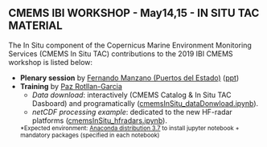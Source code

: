 ## CMEMS IBI WORKSHOP - May14,15 - IN SITU TAC MATERIAL

The In Situ component of the Copernicus Marine Environment Monitoring Services (CMEMS In Situ TAC) contributions to the 2019 IBI CMEMS workshop is listed below:
<ul>
    <li><b>Plenary session</b> by <a href="http://www.marineinsitu.eu/partners/puertos-del-estado/" target="_blank">Fernando Manzano (Puertos del Estado)</a> (<a href="CMEMS_IBI_TRAINING_WORKSHOP_InSituProductsDEF.pptx" target="_blank">ppt</a>)</li>
    <li><b>Training</b> by <a href="http://www.marineinsitu.eu/partners/socib/" target="_blank">Paz Rotllan-Garcia</a>
        <ul>
            <li><i>Data download</i>: interactively (CMEMS Catalog & In Situ TAC Dasboard) and programatically (<a href="notebooks/cmemsInSitu_dataDonwload.ipynb" target="_blank">cmemsInSitu_dataDonwload.ipynb</a>).</li>
            <li><i>netCDF processing example</i>: dedicated to the new HF-radar platforms (<a href="notebooks/cmemsInSitu_hfradars.ipynb" target="_blank">cmemsInSitu_hfradars.ipynb</a>).</li>
        </ul>
        <small>*Expected environment: <a href="https://www.anaconda.com/distribution/" target="_blank">Anaconda distribution 3.7</a> to install jupyter notebook + mandatory packages (specified in each notebook)</small>
    </li>
</ul>